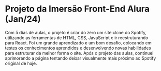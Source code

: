 # Projeto da Imersão Front-End Alura (Jan/24)
Com 5 dias de aulas, o projeto é criar do zero um site clone do Spotify, utilizando as ferramentas de HTML, CSS, JavaScript e ir reestruturando para React.
Foi um grande aprendizado e um bom desafio, colocando em testes os conhecimentos aprendidos e desenvolvendo novas habilidades para estruturar da melhor forma o site.
Após o projeto das aulas, continuei aprimorando a página tentando deixar visualmente mais próximo ao Spotify original de hoje.
